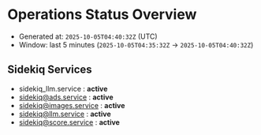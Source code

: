 # Operations Status Overview

- Generated at: `2025-10-05T04:40:32Z` (UTC)
- Window: last 5 minutes (`2025-10-05T04:35:32Z` → `2025-10-05T04:40:32Z`)

## Sidekiq Services
- sidekiq_llm.service : **active**
- sidekiq@ads.service : **active**
- sidekiq@images.service : **active**
- sidekiq@llm.service : **active**
- sidekiq@score.service : **active**

